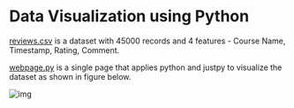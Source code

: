 # Data Visualization using Python

[reviews.csv](reviews.csv) is a dataset with 45000 records and 4 features -  Course Name, Timestamp, Rating, Comment.

[webpage.py](webpage.py) is a single page that applies python and justpy to visualize the dataset as shown in figure below.


![img](https://user-images.githubusercontent.com/90121447/155721815-107ec7e6-8bc0-4a69-91e0-c64e38828e15.png)
